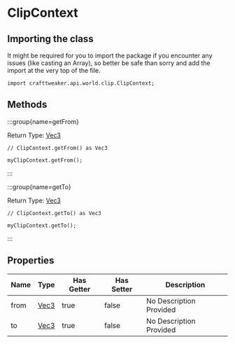 # ClipContext

## Importing the class

It might be required for you to import the package if you encounter any issues (like casting an Array), so better be safe than sorry and add the import at the very top of the file.
```zenscript
import crafttweaker.api.world.clip.ClipContext;
```


## Methods

:::group{name=getFrom}

Return Type: [Vec3](/vanilla/api/util/math/Vec3)

```zenscript
// ClipContext.getFrom() as Vec3

myClipContext.getFrom();
```

:::

:::group{name=getTo}

Return Type: [Vec3](/vanilla/api/util/math/Vec3)

```zenscript
// ClipContext.getTo() as Vec3

myClipContext.getTo();
```

:::


## Properties

| Name | Type | Has Getter | Has Setter | Description |
|------|------|------------|------------|-------------|
| from | [Vec3](/vanilla/api/util/math/Vec3) | true | false | No Description Provided |
| to | [Vec3](/vanilla/api/util/math/Vec3) | true | false | No Description Provided |

